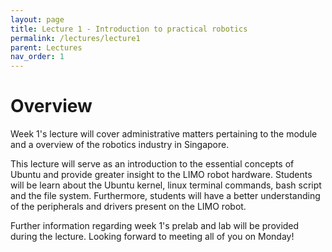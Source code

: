 ```yaml
---
layout: page
title: Lecture 1 - Introduction to practical robotics
permalink: /lectures/lecture1
parent: Lectures
nav_order: 1
---
```


# **Overview**

Week 1's lecture will cover administrative matters pertaining to the module and a overview of the robotics industry in Singapore. 

This lecture will serve as an introduction to the essential concepts of Ubuntu and provide greater insight to the LIMO robot hardware. Students will be learn about the Ubuntu kernel, linux terminal commands, bash script and the file system. Furthermore, students will have a better understanding of the peripherals and drivers present on the LIMO robot. 

Further information regarding week 1's prelab and lab will be provided during the lecture.
Looking forward to meeting all of you on Monday!


